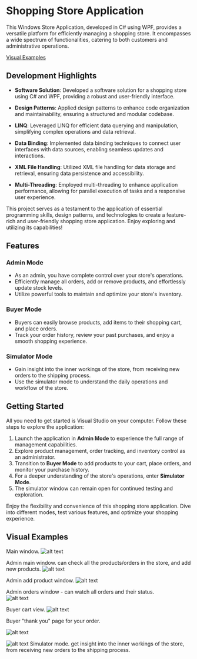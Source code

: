 # Shopping Store Application

This Windows Store Application, developed in C# using WPF, provides a versatile platform for efficiently managing a shopping store.
It encompasses a wide spectrum of functionalities, catering to both customers and administrative operations.

[Visual Examples](#Visual-Examples)
## Development Highlights

- **Software Solution**: Developed a software solution for a shopping store using C# and WPF, providing a robust and user-friendly interface.

- **Design Patterns**: Applied design patterns to enhance code organization and maintainability, ensuring a structured and modular codebase.

- **LINQ**: Leveraged LINQ for efficient data querying and manipulation, simplifying complex operations and data retrieval.

- **Data Binding**: Implemented data binding techniques to connect user interfaces with data sources, enabling seamless updates and interactions.

- **XML File Handling**: Utilized XML file handling for data storage and retrieval, ensuring data persistence and accessibility.

- **Multi-Threading**: Employed multi-threading to enhance application performance, allowing for parallel execution of tasks and a responsive user experience.

This project serves as a testament to the application of essential programming skills, design patterns, 
and technologies to create a feature-rich and user-friendly shopping store application. Enjoy exploring and utilizing its capabilities!

## Features

### Admin Mode
- As an admin, you have complete control over your store's operations.
- Efficiently manage all orders, add or remove products, and effortlessly update stock levels.
- Utilize powerful tools to maintain and optimize your store's inventory.

### Buyer Mode
- Buyers can easily browse products, add items to their shopping cart, and place orders.
- Track your order history, review your past purchases, and enjoy a smooth shopping experience.

### Simulator Mode
- Gain insight into the inner workings of the store, from receiving new orders to the shipping process.
- Use the simulator mode to understand the daily operations and workflow of the store.

## Getting Started

All you need to get started is Visual Studio on your computer. Follow these steps to explore the application:

1. Launch the application in **Admin Mode** to experience the full range of management capabilities.
2. Explore product management, order tracking, and inventory control as an administrator.
3. Transition to **Buyer Mode** to add products to your cart, place orders, and monitor your purchase history.
4. For a deeper understanding of the store's operations, enter **Simulator Mode**.
5. The simulator window can remain open for continued testing and exploration.

Enjoy the flexibility and convenience of this shopping store application. Dive into different modes, test various features, and optimize your shopping experience.

## Visual Examples
Main window.
![alt text](https://github.com/dotz600/dotNet5783_1523_2008/blob/main/MyStartUp/photo/%D7%A6%D7%99%D7%9C%D7%95%D7%9D%20%D7%9E%D7%A1%D7%9A%202023-09-05%20021750.png)

Admin main window. can check all the products/orders in the store, and add new products.
![alt text](https://github.com/dotz600/dotNet5783_1523_2008/blob/main/MyStartUp/photo/adminWin.png)

Admin add product window.
![alt text](https://github.com/dotz600/dotNet5783_1523_2008/blob/main/MyStartUp/photo/addProduct.png)

Admin orders window - can watch all orders and their status.  
![alt text](https://github.com/dotz600/dotNet5783_1523_2008/blob/main/MyStartUp/photo/orderWin.png)

Buyer cart view.
![alt text](https://github.com/dotz600/dotNet5783_1523_2008/blob/main/MyStartUp/photo/cartWin.png)

Buyer "thank you" page for your order.

![alt text](https://github.com/dotz600/dotNet5783_1523_2008/blob/main/MyStartUp/photo/thankYouPage.png)


![alt text](https://github.com/dotz600/dotNet5783_1523_2008/blob/main/MyStartUp/photo/simulator.png)
Simulator mode. get insight into the inner workings of the store, from receiving new orders to the shipping process.



